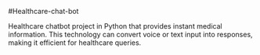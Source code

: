 #Healthcare-chat-bot


Healthcare chatbot project in Python that provides instant medical
information. This technology can convert voice or text input into responses,
making it efficient for healthcare queries.
